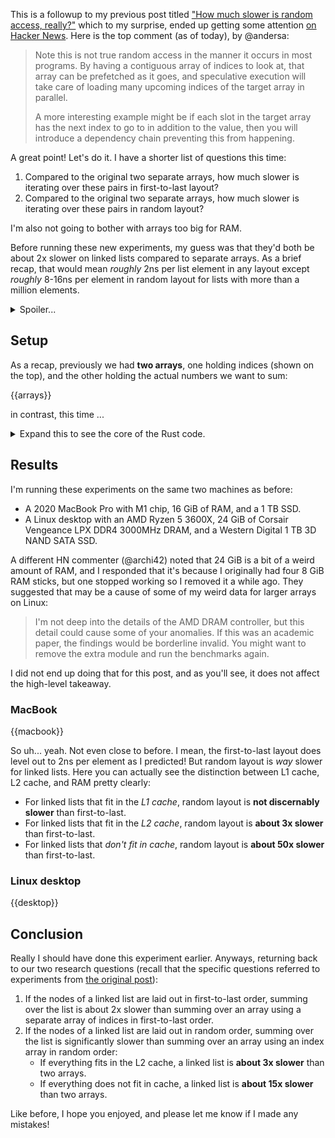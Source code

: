 This is a followup to my previous post titled ["How much slower is random access, really?"](/blog/random-access/) which to my surprise, ended up getting some attention [on Hacker News](https://news.ycombinator.com/item?id=44356385). Here is the top comment (as of today), by @andersa:

> Note this is not true random access in the manner it occurs in most programs. By having a contiguous array of indices to look at, that array can be prefetched as it goes, and speculative execution will take care of loading many upcoming indices of the target array in parallel.
>
> A more interesting example might be if each slot in the target array has the next index to go to in addition to the value, then you will introduce a dependency chain preventing this from happening.

A great point! Let's do it. I have a shorter list of questions this time:

1. Compared to the original two separate arrays, how much slower is iterating over these pairs in first-to-last layout?
2. Compared to the original two separate arrays, how much slower is iterating over these pairs in random layout?

I'm also not going to bother with arrays too big for RAM.

Before running these new experiments, my guess was that they'd both be about 2x slower on linked lists compared to separate arrays. As a brief recap, that would mean _roughly_ 2ns per list element in any layout except _roughly_ 8-16ns per element in random layout for lists with more than a million elements.

<details>
<summary>Spoiler...</summary>

I was pretty much exactly right for question 1! **But _very wrong_ for question 2.**

</details>

## Setup

As a recap, previously we had **two arrays**, one holding indices (shown on the top), and the other holding the actual numbers we want to sum:

{{arrays}}

in contrast, this time ...

<details>
<summary>Expand this to see the core of the Rust code.</summary>

```rust
use std::{fmt, ops::AddAssign};

use num::{Float, Num};

trait Number: Sized + Copy + Into<f64> + AddAssign + Num + Float {}

impl Number for f32 {}

impl Number for f64 {}

trait Int: Copy + TryFrom<usize, Error: fmt::Debug> + Num {
    fn to_usize(self) -> usize;
}

impl Int for u32 {
    fn to_usize(self) -> usize {
        self as usize
    }
}

impl Int for u64 {
    fn to_usize(self) -> usize {
        self as usize
    }
}

fn sum_pairs<T: Number, I: Int>(pairs: &[(T, I)]) -> T {
    let mut total = T::zero();
    let mut i = I::zero();
    loop {
        match pairs.get(i.to_usize()) {
            Some(&(x, j)) => {
                total += x;
                i = j;
            }
            None => return total,
        }
    }
}
```

</details>

## Results

I'm running these experiments on the same two machines as before:

- A 2020 MacBook Pro with M1 chip, 16 GiB of RAM, and a 1 TB SSD.
- A Linux desktop with an AMD Ryzen 5 3600X, 24 GiB of Corsair Vengeance LPX DDR4 3000MHz DRAM, and a Western Digital 1 TB 3D NAND SATA SSD.

A different HN commenter (@archi42) noted that 24 GiB is a bit of a weird amount of RAM, and I responded that it's because I originally had four 8 GiB RAM sticks, but one stopped working so I removed it a while ago. They suggested that may be a cause of some of my weird data for larger arrays on Linux:

> I'm not deep into the details of the AMD DRAM controller, but this detail could cause some of your anomalies. If this was an academic paper, the findings would be borderline invalid. You might want to remove the extra module and run the benchmarks again.

I did not end up doing that for this post, and as you'll see, it does not affect the high-level takeaway.

### MacBook

{{macbook}}

So uh... yeah. Not even close to before. I mean, the first-to-last layout does level out to 2ns per element as I predicted! But random layout is _way_ slower for linked lists. Here you can actually see the distinction between L1 cache, L2 cache, and RAM pretty clearly:

- For linked lists that fit in the _L1 cache_, random layout is **not discernably slower** than first-to-last.
- For linked lists that fit in the _L2 cache_, random layout is **about 3x slower** than first-to-last.
- For linked lists that _don't fit in cache_, random layout is **about 50x slower** than first-to-last.

### Linux desktop

{{desktop}}

## Conclusion

Really I should have done this experiment earlier. Anyways, returning back to our two research questions (recall that the specific questions referred to experiments from [the original post](/blog/random-access/)):

1. If the nodes of a linked list are laid out in first-to-last order, summing over the list is about 2x slower than summing over an array using a separate array of indices in first-to-last order.
2. If the nodes of a linked list are laid out in random order, summing over the list is significantly slower than summing over an array using an index array in random order:
   - If everything fits in the L2 cache, a linked list is **about 3x slower** than two arrays.
   - If everything does not fit in cache, a linked list is **about 15x slower** than two arrays.

Like before, I hope you enjoyed, and please let me know if I made any mistakes!
